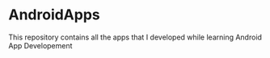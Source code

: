 # AndroidApps
This repository contains all the apps that I developed while learning Android App Developement
